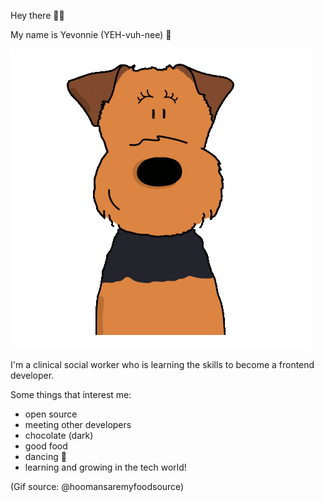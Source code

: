 Hey there 👋🏾 

My name is Yevonnie (YEH-vuh-nee) 🙂

![dog waving hello](hello-dog.gif)

I'm a clinical social worker who is learning the skills to become a frontend developer. 

Some things that interest me:

- open source
- meeting other developers
- chocolate (dark)
- good food
- dancing 💃
- learning and growing in the tech world!

(Gif source: @hoomansaremyfoodsource)
